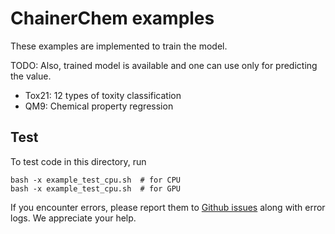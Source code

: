 # ChainerChem examples

These examples are implemented to train the model.

TODO: Also, trained model is available and one can use only for predicting the value.

* Tox21: 12 types of toxity classification
* QM9: Chemical property regression

## Test

To test code in this directory, run

```
bash -x example_test_cpu.sh  # for CPU
bash -x example_test_cpu.sh  # for GPU
```

If you encounter errors, please report them to
[Github issues](https://github.com/pfnet-research/chainer-chemistry/issues)
along with error logs. We appreciate your help.